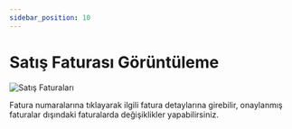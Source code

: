 ```yaml
---
sidebar_position: 10
---
```


# Satış Faturası Görüntüleme

![Satış Faturaları](/img/faturalar/satis-faturalari.png)

Fatura numaralarına tıklayarak ilgili fatura detaylarına girebilir, onaylanmış faturalar dışındaki faturalarda değişiklikler yapabilirsiniz.

